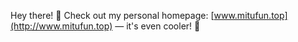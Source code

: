 Hey there! 🎉 Check out my personal homepage: [www.mitufun.top](http://www.mitufun.top) — it's even cooler! 🚀
